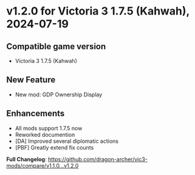# v1.2.0 for Victoria 3 1.7.5 (Kahwah), 2024-07-19

## Compatible game version

- Victoria 3 1.7.5 (Kahwah)

## New Feature

- New mod: GDP Ownership Display

## Enhancements

- All mods support 1.7.5 now
- Reworked documention
- [DA] Improved several diplomatic actions
- [PBF] Greatly extend fix counts

**Full Changelog**: https://github.com/dragon-archer/vic3-mods/compare/v1.1.0...v1.2.0
